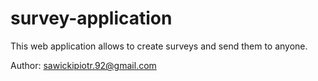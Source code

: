 # survey-application
This web application allows to create surveys and send them to anyone.


Author: sawickipiotr.92@gmail.com
